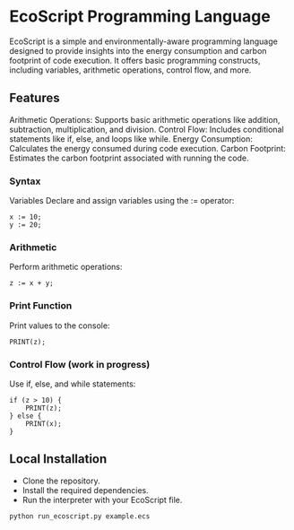 # EcoScript Programming Language

EcoScript is a simple and environmentally-aware programming language designed to provide insights into the energy consumption and carbon footprint of code execution. It offers basic programming constructs, including variables, arithmetic operations, control flow, and more.

## Features
Arithmetic Operations: Supports basic arithmetic operations like addition, subtraction, multiplication, and division.
Control Flow: Includes conditional statements like if, else, and loops like while.
Energy Consumption: Calculates the energy consumed during code execution.
Carbon Footprint: Estimates the carbon footprint associated with running the code.


### Syntax
Variables
Declare and assign variables using the := operator:

```
x := 10;
y := 20;
```

### Arithmetic
Perform arithmetic operations:

```
z := x + y;

```

### Print Function

Print values to the console:
```
PRINT(z);
```

### Control Flow (work in progress)
Use if, else, and while statements:

```
if (z > 10) {
    PRINT(z);
} else {
    PRINT(x);
}

```


## Local Installation
* Clone the repository.
* Install the required dependencies.
* Run the interpreter with your EcoScript file.
```
python run_ecoscript.py example.ecs
```